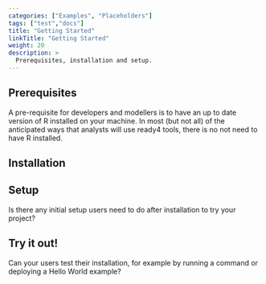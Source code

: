 ```yaml
---
categories: ["Examples", "Placeholders"]
tags: ["test","docs"] 
title: "Getting Started"
linkTitle: "Getting Started"
weight: 20
description: >
  Prerequisites, installation and setup.
---
```


## Prerequisites

A pre-requisite for developers and modellers is to have an up to date version of R installed on your machine. In most (but not all) of the anticipated ways that analysts will use ready4 tools, there is no not need to have R installed.

## Installation



## Setup

Is there any initial setup users need to do after installation to try your project?

## Try it out!

Can your users test their installation, for example by running a command or deploying a Hello World example?
